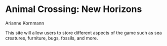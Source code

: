 # Animal Crossing: New Horizons
Arianne Kornmann

This site will allow users to store different aspects of the game such as sea creatures, furniture, bugs, fossils, and more.

